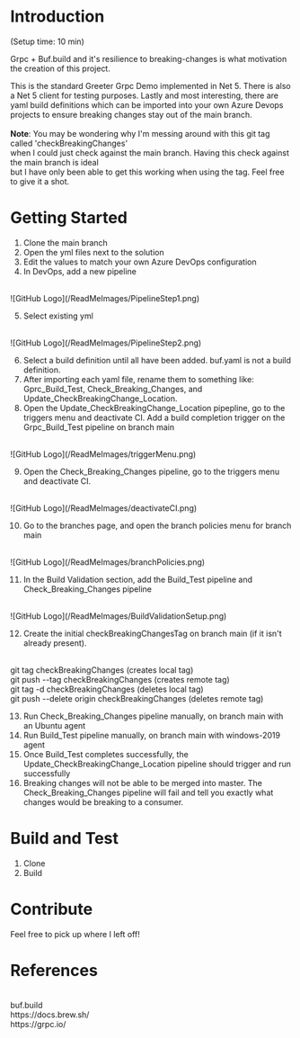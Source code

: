 # Introduction 
(Setup time: 10 min)

Grpc + Buf.build and it's resilience to breaking-changes is what motivation the creation of this project.

This is the standard Greeter Grpc Demo implemented in Net 5. There is also a Net 5 client for testing purposes. 
Lastly and most interesting, there are yaml build definitions which can be imported into your own Azure Devops projects to ensure breaking changes
stay out of the main branch.
<br>
<br>
<strong>Note</strong>: You may be wondering why I'm messing around with this git tag called 'checkBreakingChanges'<br>
when I could just check against the main branch. Having this check against the main branch is ideal <br>
but I have only been able to get this working when using the tag. Feel free to give it a shot.

# Getting Started
1.	Clone the main branch
2.	Open the yml files next to the solution
3.  Edit the values to match your own Azure DevOps configuration
4.  In DevOps, add a new pipeline
<br>
![GitHub Logo](/ReadMeImages/PipelineStep1.png)
<br>

5.  Select existing yml
<br>
![GitHub Logo](/ReadMeImages/PipelineStep2.png)
<br>

6.  Select a build definition until all have been added. buf.yaml is not a build definition.
7.  After importing each yaml file, rename them to something like: Gprc_Build_Test, Check_Breaking_Changes, and Update_CheckBreakingChange_Location.
8.  Open the Update_CheckBreakingChange_Location pipepline, go to the triggers menu and deactivate CI. Add a build completion trigger on the Grpc_Build_Test pipeline on branch main
<br>
![GitHub Logo](/ReadMeImages/triggerMenu.png)
<br>

9.  Open the Check_Breaking_Changes pipeline, go to the triggers menu and deactivate CI.
<br>
![GitHub Logo](/ReadMeImages/deactivateCI.png)
<br>

10. Go to the branches page, and open the branch policies menu for branch main
<br>
![GitHub Logo](/ReadMeImages/branchPolicies.png)
<br>

11. In the Build Validation section, add the Build_Test pipeline and Check_Breaking_Changes pipeline
<br>
![GitHub Logo](/ReadMeImages/BuildValidationSetup.png)
<br>

12. Create the initial checkBreakingChangesTag on branch main (if it isn't already present). 
<br>
    git tag checkBreakingChanges (creates local tag)
<br>
    git push --tag checkBreakingChanges (creates remote tag)
<br>
    git tag -d checkBreakingChanges (deletes local tag)
<br>
    git push --delete origin checkBreakingChanges (deletes remote tag)
<br>

13. Run Check_Breaking_Changes pipeline manually, on branch main with an Ubuntu agent
14. Run Build_Test pipeline manually, on branch main with windows-2019 agent
15. Once Build_Test completes successfully, the Update_CheckBreakingChange_Location pipeline should trigger and run successfully
16. Breaking changes will not be able to be merged into master. The Check_Breaking_Changes pipeline will fail and tell you exactly what changes would be breaking to a consumer.



# Build and Test
1. Clone
2. Build

# Contribute
Feel free to pick up where I left off!

# References
<br>
buf.build
<br>
https://docs.brew.sh/
<br>
https://grpc.io/
<br>
